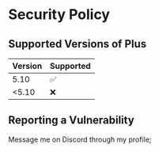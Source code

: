 # Security Policy

## Supported Versions of Plus

| Version | Supported          |
| ------- | ------------------ |
| 5.10    | :white_check_mark: |
| <5.10   | :x:                |

## Reporting a Vulnerability

Message me on Discord through my profile;
